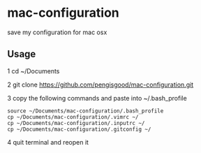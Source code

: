 # mac-configuration

save my configuration for mac osx

## Usage

1 cd ~/Documents

2 git clone https://github.com/pengisgood/mac-configuration.git

3 copy the following commands and paste into ~/.bash_profile

	source ~/Documents/mac-configuration/.bash_profile
	cp ~/Documents/mac-configuration/.vimrc ~/
	cp ~/Documents/mac-configuration/.inputrc ~/
	cp ~/Documents/mac-configuration/.gitconfig ~/

4 quit terminal and reopen it 
